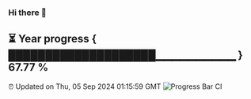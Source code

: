 ### Hi there 👋
⏳ Year progress { ████████████████████▁▁▁▁▁▁▁▁▁▁ } 67.77 %
---
⏰ Updated on Thu, 05 Sep 2024 01:15:59 GMT
![Progress Bar CI](https://github.com/liununu/liununu/workflows/Progress%20Bar%20CI/badge.svg)

